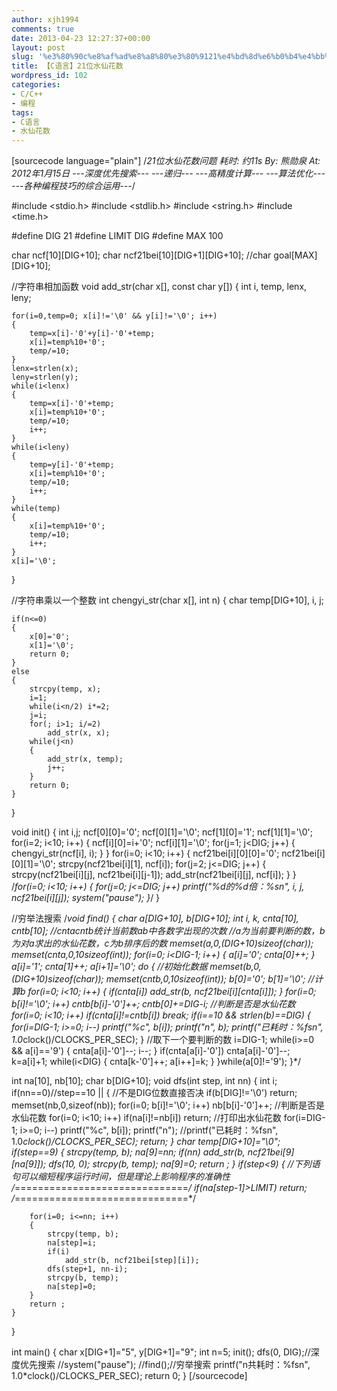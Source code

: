 ```yaml
---
author: xjh1994
comments: true
date: 2013-04-23 12:27:37+00:00
layout: post
slug: '%e3%80%90c%e8%af%ad%e8%a8%80%e3%80%9121%e4%bd%8d%e6%b0%b4%e4%bb%99%e8%8a%b1%e6%95%b0'
title: 【C语言】21位水仙花数
wordpress_id: 102
categories:
- C/C++
- 编程
tags:
- C语言
- 水仙花数
---
```


[sourcecode language="plain"]
/*21位水仙花数问题
耗时: 约11s
By: 熊勋泉
At: 2012年1月15日
---深度优先搜索---
---递归---
---高精度计算---
---算法优化---
---各种编程技巧的综合运用---*/

#include <stdio.h>
#include <stdlib.h>
#include <string.h>
#include <time.h>

#define DIG 21
#define LIMIT DIG
#define MAX 100

char ncf[10][DIG+10];
char ncf21bei[10][DIG+1][DIG+10];
//char goal[MAX][DIG+10];

//字符串相加函数
void add_str(char x[], const char y[])
{
    int i, temp, lenx, leny;

    for(i=0,temp=0; x[i]!='\0' && y[i]!='\0'; i++)
    {
        temp=x[i]-'0'+y[i]-'0'+temp;
        x[i]=temp%10+'0';
        temp/=10;
    }
    lenx=strlen(x);
    leny=strlen(y);
    while(i<lenx)
    {
    	temp=x[i]-'0'+temp;
        x[i]=temp%10+'0';
        temp/=10;
       	i++;
    }
    while(i<leny)
    {
        temp=y[i]-'0'+temp;
        x[i]=temp%10+'0';
        temp/=10;
       	i++;
    }
    while(temp)
    {
        x[i]=temp%10+'0';
        temp/=10;
        i++;
    }
    x[i]='\0';
}

//字符串乘以一个整数
int chengyi_str(char x[], int n)
{
    char temp[DIG+10], i, j;

    if(n<=0)
    {
        x[0]='0';
        x[1]='\0';
        return 0;
    }
    else
    {
        strcpy(temp, x);
        i=1;
        while(i<n/2) i*=2;
        j=i;
        for(; i>1; i/=2)
            add_str(x, x);
        while(j<n)
        {
            add_str(x, temp);
            j++;
        }
        return 0;
    }
}

void init()
{
    int i,j;
    ncf[0][0]='0';
    ncf[0][1]='\0';
    ncf[1][0]='1';
    ncf[1][1]='\0';
    for(i=2; i<10; i++)
    {
        ncf[i][0]=i+'0';
        ncf[i][1]='\0';
        for(j=1; j<DIG; j++)
        {
            chengyi_str(ncf[i], i);
        }
    }
    for(i=0; i<10; i++)
    {
        ncf21bei[i][0][0]='0';
        ncf21bei[i][0][1]='\0';
        strcpy(ncf21bei[i][1], ncf[i]);
        for(j=2; j<=DIG; j++)
        {
            strcpy(ncf21bei[i][j], ncf21bei[i][j-1]);
            add_str(ncf21bei[i][j], ncf[i]);
        }
    }
    /*for(i=0; i<10; i++)
    {
        for(j=0; j<=DIG; j++)
        printf("%d的%d倍：%sn", i, j, ncf21bei[i][j]);
        system("pause");
    }*/
}

//穷举法搜索
/*void find()
{
    char  a[DIG+10], b[DIG+10];
    int i, k, cnta[10], cntb[10];
    //cntacntb统计当前数ab中各数字出现的次数
    //a为当前要判断的数，b为对a求出的水仙花数，c为b排序后的数
    memset(a,0,(DIG+10)*sizeof(char));
    memset(cnta,0,10*sizeof(int));
    for(i=0; i<DIG-1; i++)
    {
        a[i]='0';
        cnta[0]++;
    }
    a[i]='1';
    cnta[1]++;
    a[i+1]='\0';
    do
    {
        //初始化数据
        memset(b,0,(DIG+10)*sizeof(char));
        memset(cntb,0,10*sizeof(int));
        b[0]='0';
        b[1]='\0';
        //计算b
        for(i=0; i<10; i++)
        {
            if(cnta[i])
            add_str(b, ncf21bei[i][cnta[i]]);
        }
        for(i=0; b[i]!='\0'; i++)
            cntb[b[i]-'0']++;
            cntb[0]+=DIG-i;
        //判断是否是水仙花数
        for(i=0; i<10; i++)
            if(cnta[i]!=cntb[i])
            break;
        if(i==10 && strlen(b)==DIG)
        {
        	for(i=DIG-1; i>=0; i--)
        	printf("%c", b[i]);
            printf("n", b);
            printf("已耗时：%fsn", 1.0*clock()/CLOCKS_PER_SEC);
        }
        //取下一个要判断的数
        i=DIG-1;
        while(i>=0 && a[i]=='9')
        {
            cnta[a[i]-'0']--;
            i--;
        }
        if(cnta[a[i]-'0'])
        cnta[a[i]-'0']--;
        k=a[i]+1;
        while(i<DIG)
        {
            cnta[k-'0']++;
            a[i++]=k;
        }
    }while(a[0]!='9');
}*/

int na[10], nb[10];
char b[DIG+10];
void dfs(int step, int nn)
{
	int i;
    if(nn==0)//step==10 ||
    {
    	//不是DIG位数直接否决
        if(b[DIG]!='\0') return;
       	memset(nb,0,sizeof(nb));
       	for(i=0; b[i]!='\0'; i++)
        	nb[b[i]-'0']++;
        //判断是否是水仙花数
		for(i=0; i<10; i++)
			if(na[i]!=nb[i])
				return;
		//打印出水仙花数
		for(i=DIG-1; i>=0; i--)
			printf("%c", b[i]);
		printf("n");
		//printf("已耗时：%fsn", 1.0*clock()/CLOCKS_PER_SEC);
		return;
    }
    char temp[DIG+10]="\0";
    if(step==9)
    {
    	strcpy(temp, b);
    	na[9]=nn;
    	if(nn)
    		add_str(b, ncf21bei[9][na[9]]);
    	dfs(10, 0);
    	strcpy(b, temp);
    	na[9]=0;
    	return ;
    }
    if(step<9)
    {
    	//下列语句可以缩短程序运行时间，但是理论上影响程序的准确性
    	/*==============================*/
    	if(na[step-1]>LIMIT) return;
    	/*==============================*/

    	for(i=0; i<=nn; i++)
    	{
    		strcpy(temp, b);
    		na[step]=i;
    		if(i)
    			add_str(b, ncf21bei[step][i]);
    		dfs(step+1, nn-i);
    		strcpy(b, temp);
    		na[step]=0;
    	}
    	return ;
    }
}

int main()
{
    char x[DIG+1]="5", y[DIG+1]="9";
    int n=5;
    init();
    dfs(0, DIG);//深度优先搜索
    //system("pause");
    //find();//穷举搜索
    printf("n共耗时：%fsn", 1.0*clock()/CLOCKS_PER_SEC);
    return 0;
}
[/sourcecode]
